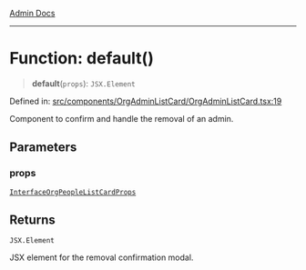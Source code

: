 [Admin Docs](/)

***

# Function: default()

> **default**(`props`): `JSX.Element`

Defined in: [src/components/OrgAdminListCard/OrgAdminListCard.tsx:19](https://github.com/PalisadoesFoundation/talawa-admin/blob/main/src/components/OrgAdminListCard/OrgAdminListCard.tsx#L19)

Component to confirm and handle the removal of an admin.

## Parameters

### props

[`InterfaceOrgPeopleListCardProps`](../../../../types/Organization/interface/interfaces/InterfaceOrgPeopleListCardProps.md)

## Returns

`JSX.Element`

JSX element for the removal confirmation modal.
